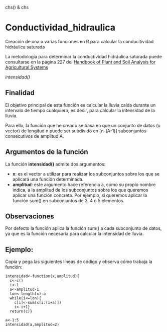 chs() & chs
# Conductividad_hidraulica
Creación de una o varias funciones en R para calcular la conducitividad hidráulica saturada

La metodología para determinar la conductividad hidráulica saturada puede consultarse en la página 227 del [Handbook of Plant and Soil Analysis for Agricultural Systems](https://zenodo.org/record/2553445)


*intensidad()*

## Finalidad
El objetivo principal de esta función es calcular la lluvia caída durante un intervalo de tiempo cualquiera, es decir, para calcular la intensidad de la lluvia.

Para ello, la función que he creado se basa en que un conjunto de datos (o vector) de longitud n puede ser subdivido en [n-(A-1)] 
subconjuntos consecutivos de amplitud A.

## Argumentos de la función
La función **intensidad()** admite dos argumentos:
- **x**: es el vector a utilizar para realizar los subconjuntos sobre los que se aplicará una función determinada.
- **amplitud**: este argumento hace referencia a, como su propio nombre indica, a la amplitud de los subconjuntos sobre los que
queremos aplicar una función concreta. Por ejemplo, si queremos aplicar la función sum() en subconjuntos de 3, 4 o 5 elementos.

## Observaciones
Por defecto la función aplica la función sum() a cada subconjunto de datos, ya que es la función necesaria para
calcular la intensidad de lluvia.

## Ejemplo:

Copia y pega las siguientes líneas de código y observa cómo trabaja la función:
~~~
intensidad<-function(x,amplitud){
  c<-c()
  i<-1
  a<-amplitud-1
  lon<-length(x)-a
  while(i<=lon){
    c[i]<-sum(x[i:(i+a)])
    i<-i+1}
  return(c)}

a<-1:5
intensidad(a,amplitud=2)
~~~
